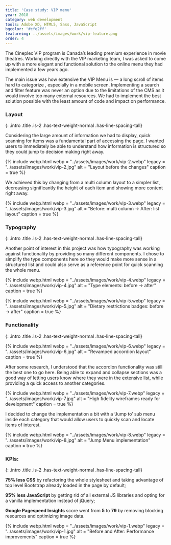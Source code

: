 ```yaml
---
title: 'Case study: VIP menu'
year: 2018
category: web development
tools: Adobe XD, HTML5, Sass, JavaScript
bgcolor: '#cfe2ff'
featureimg: ../assets/images/work/vip-feature.png
order: 4
---
```

The Cineplex VIP program is Canada’s leading premium experience in movie theatres. Working directly with the VIP marketing team, I was asked to come up with a more elegant and functional solution to the online menu they had implemented a few years ago.

The main issue was how extensive the VIP Menu is &mdash; a long scroll of items hard to categorize , especially in a mobile screen.  Implementing a search and filter feature was never an option due to the limitations of the CMS as it would involve too many external resources. We had to implement the best solution possible with the least amount of code and impact on performance.

### Layout
{: .intro .title .is-2 .has-text-weight-normal .has-line-spacing-tall}

Considering the large amount of information we had to display, quick scanning for items was a fundamental part of accessing the page. I wanted users to immediately be able to understand how information is structured so they could jump to decision making right away. 

{% include webp.html
webp = "../assets/images/work/vip-2.webp"
legacy = "../assets/images/work/vip-2.jpg"
alt = "Layout before the changes"
caption = true
%}

We achieved this by changing from a multi column layout to a simpler list, decreasing significantly the height of each item and showing more content right away.

{% include webp.html
webp = "../assets/images/work/vip-3.webp"
legacy = "../assets/images/work/vip-3.jpg"
alt = "Before: multi column -> After: list layout"
caption = true
%}

### Typography
{: .intro .title .is-2 .has-text-weight-normal .has-line-spacing-tall}

Another point of interest in this project was how typography was working against functionality by providing so many different components. I chose to simplify the type components here so they would make more sense in a structured list and could also serve as a reference point for quick scanning the whole menu.

{% include webp.html
webp = "../assets/images/work/vip-4.webp"
legacy = "../assets/images/work/vip-4.jpg"
alt = "Type elements: before -> after"
caption = true
%}

{% include webp.html
webp = "../assets/images/work/vip-5.webp"
legacy = "../assets/images/work/vip-5.jpg"
alt = "Dietary restrictions badges: before -> after"
caption = true
%}

### Functionality
{: .intro .title .is-2 .has-text-weight-normal .has-line-spacing-tall}

{% include webp.html
webp = "../assets/images/work/vip-6.webp"
legacy = "../assets/images/work/vip-6.jpg"
alt = "Revamped accordion layout"
caption = true
%}

After some research, I understood that the accordion functionality was still the best one to go here. Being able to expand and collapse sections was a good way of letting users know where they were in the extensive list, while providing a quick access to another categories. 

{% include webp.html
webp = "../assets/images/work/vip-7.webp"
legacy = "../assets/images/work/vip-7.jpg"
alt = "High fidelity  wireframes ready for development"
caption = true
%}

I decided to change the implementation a bit with a ‘Jump to’ sub menu inside each category that would allow users to quickly scan and locate items of interest.

{% include webp.html
webp = "../assets/images/work/vip-8.webp"
legacy = "../assets/images/work/vip-8.jpg"
alt = "Jump Menu implementation"
caption = true
%}

### KPIs:
{: .intro .title .is-2 .has-text-weight-normal .has-line-spacing-tall}

**75% less CSS** by refactoring the whole stylesheet and taking advantage of top level Bootstrap already loaded in the page by default;

**95% less JavaScript** by getting rid of all external JS libraries and opting for a vanilla implementation instead of jQuery;

**Google Pagespeed Insights** score went from **5** to **79** by removing blocking resources and optimizing image data.

{% include webp.html
webp = "../assets/images/work/vip-1.webp"
legacy = "../assets/images/work/vip-1.jpg"
alt = "Before and After: Performance improvements"
caption = true
%}
